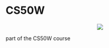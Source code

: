 # CS50W

<p align="center">
  <img src="https://cs50.harvard.edu/technology/2017/notes/2/happycat.jpg" />
</p>

part of the CS50W course
